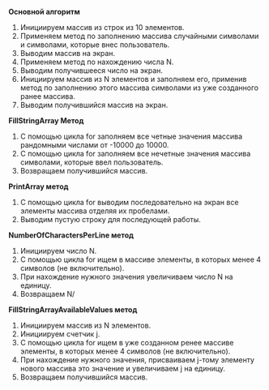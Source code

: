 **Основной алгоритм**
1. Инициируем массив из строк из 10 элементов.
2. Применяем метод по заполнению массива случайными символами и символами, которые внес пользователь.
3. Выводим массив на экран.
4. Применяем метод по нахождению числа N.
5. Выводим получившееся число на экран.
6. Инициируем массив из N элементов и заполняем его, применив метод по заполнению этого массива символами из уже созданного ранее массива.
7. Выводим получившийся массив на экран.

**FillStringArray Метод**
1. С помощью цикла for заполняем все четные значения массива рандомными числами от -10000 до 10000.
2. С помощью цикла for заполняем все нечетные значения массива символами, которые ввел пользователь.
3. Возвращаем получившийся массив.

**PrintArray метод**
1. С помощью цикла for выводим последовательно на экран все элементы массива отделяя их пробелами.
2. Выводим пустую строку для последующей работы.

**NumberOfCharactersPerLine метод**
1. Инициируем число N.
2. С помощью цикла for ищем в массиве элементы, в которых менее 4 символов (не включительно).
3. При нахождение нужного значения увеличиваем число N на единицу.
4. Возвращаем N/

**FillStringArrayAvailableValues метод**
1. Инициируем массив из N элементов.
2. Инициируем счетчик j.
3. С помощью цикла for ищем в уже созданном ренее массиве элементы, в которых менее 4 символов (не включительно).
4. При нахождение нужного значения, присваиваем j-тому элементу нового массива это значение и увеличиваем j на единицу.
5. Возвращаем получившийся массив.